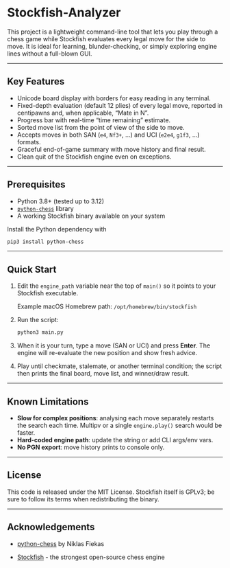 # Stockfish-Analyzer

This project is a lightweight command-line tool that lets you play through a
chess game while Stockfish evaluates every legal move for the side to move.
It is ideal for learning, blunder-checking, or simply exploring engine lines without a full-blown GUI.

---

## Key Features
- Unicode board display with borders for easy reading in any terminal.
- Fixed-depth evaluation (default 12 plies) of every legal move, reported in
  centipawns and, when applicable, “Mate in N”.
- Progress bar with real-time “time remaining” estimate.
- Sorted move list from the point of view of the side to move.
- Accepts moves in both SAN (`e4`, `Nf3+`, …) and UCI (`e2e4`, `g1f3`, …)
  formats.
- Graceful end-of-game summary with move history and final result.
- Clean quit of the Stockfish engine even on exceptions.

---

## Prerequisites
- Python 3.8+ (tested up to 3.12)
- [`python-chess`](https://pypi.org/project/python-chess/) library
- A working Stockfish binary available on your system

Install the Python dependency with
```bash
pip3 install python-chess
```

---

## Quick Start
1. Edit the `engine_path` variable near the top of `main()` so it points to
   your Stockfish executable.

   Example macOS Homebrew path: `/opt/homebrew/bin/stockfish`
2. Run the script:
   ```bash
   python3 main.py
   ```

3. When it is your turn, type a move (SAN or UCI) and press **Enter**. The
   engine will re-evaluate the new position and show fresh advice.

4. Play until checkmate, stalemate, or another terminal condition; the script
   then prints the final board, move list, and winner/draw result.

---

## Known Limitations
- **Slow for complex positions**: analysing each move separately restarts the
  search each time. Multipv or a single `engine.play()` search would be faster.
- **Hard-coded engine path**: update the string or add CLI args/env vars.
- **No PGN export**: move history prints to console only.

---

## License
This code is released under the MIT License. Stockfish itself is GPLv3; be sure
to follow its terms when redistributing the binary.

---

## Acknowledgements
- [python-chess](https://github.com/niklasf/python-chess) by Niklas Fiekas

- [Stockfish](https://stockfishchess.org/) - the strongest open-source chess
  engine
